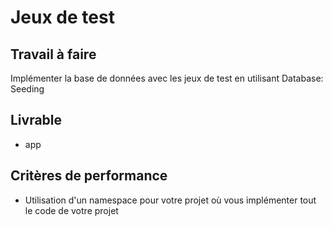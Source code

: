# Jeux de test

## Travail à faire

Implémenter la base de données avec les jeux de test en utilisant Database: Seeding


## Livrable

- app

## Critères de performance 

- Utilisation d'un namespace pour votre projet où vous implémenter tout le code de votre projet